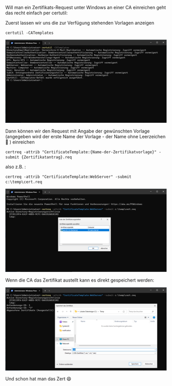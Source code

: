 
Will man ein Zertifikats-Request unter Windows an einer CA einreichen geht das recht einfach per certutil:

Zuerst lassen wir uns die zur Verfügung stehenden Vorlagen anzeigen

```console
certutil -CATemplates
```
![certutil catemplates](https://github.com/friedlandreas/Guides/blob/ebf28b564985653b73abdf9f10ed6c464f075543/images/certutil-catemplates.PNG)

Dann können wir den Request mit Angabe der gewünschten Vorlage (angegeben wird der erste Name der Vorlage - der Name ohne Leerzeichen 🙂 ) einreichen

```console
certreq -attrib "CertificateTemplate:{Name-der-Zertifikatvorlage}" -submit {Zertifikatantrag}.req
```

also z.B. :
```console
certreq -attrib "CertificateTemplate:WebServer" -submit c:\temp\cert.req
```

![certutil request submit](https://github.com/friedlandreas/Guides/blob/742bab512df71b34889e55eb82d753dcec26d48a/images/certutil-request-submit-01.PNG)

Wenn die CA das Zertifikat austellt kann es direkt gespeichert werden:

![certutil request submit](https://github.com/friedlandreas/Guides/blob/ebf28b564985653b73abdf9f10ed6c464f075543/images/certutil-request-submit-02.PNG)

Und schon hat man das Zert 😄
